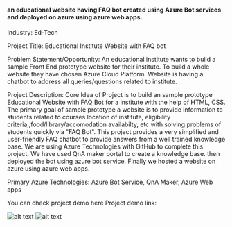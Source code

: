  <h4> an educational website having FAQ bot created using Azure Bot services and deployed on azure using azure web apps.</h4>
Industry:
Ed-Tech

Project Title:
Educational Institute Website with FAQ bot

Problem Statement/Opportunity:
 An educational institute wants to build a sample Front End prototype website for their institute. To build a whole website they have chosen Azure Cloud Platform. 
Website is having a chatbot to address all queries/questions related to institute.

Project Description:
Core Idea of Project is to build an sample prototype Educational Website with FAQ Bot for a institute with the help of HTML, CSS. 
The primary goal of sample prototype a website is to provide information to students related to courses location of institute, eligibility criteria,,food/library/accomodation availabilty, etc with solving problems of students quickly via "FAQ Bot". 
This project provides a very simplified and user-friendly FAQ chatbot to provide answers from a well trained knowledge base. 
We are using Azure Technologies with GitHub to complete this project.
We have used QnA maker portal to create a knowledge base. then deployed the bot using azure bot service.
Finally we hosted a website on azure using azure web apps.

Primary Azure Technologies:
Azure Bot Service, QnA Maker, Azure Web apps

You can check project demo here
Project demo link:

![alt text](https://github.com/Vaibhavwani11/SupportBot/blob/master/Images/Screenshot1.png)
![alt text](https://github.com/Vaibhavwani11/SupportBot/blob/master/Images/Screenshot2.png)
